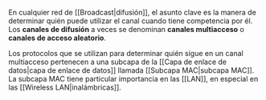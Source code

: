 En cualquier red de [[Broadcast|difusión]], el asunto clave es la manera de determinar quién puede utilizar el canal cuando tiene competencia por él. Los **canales de difusión** a veces se denominan **canales multiacceso** o **canales de acceso aleatorio**.

Los protocolos que se utilizan para determinar quién sigue en un canal multiacceso pertenecen a una subcapa de la [[Capa de enlace de datos|capa de enlace de datos]] llamada [[Subcapa MAC|subcapa MAC]]. La subcapa MAC tiene particular importancia en las [[LAN]], en especial en las [[Wireless LAN|inalámbricas]].
